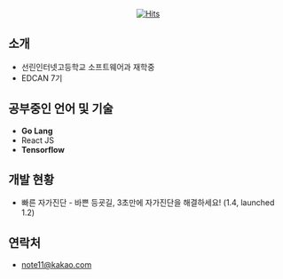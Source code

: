 <div align=center>

[![Hits](https://hits.seeyoufarm.com/api/count/incr/badge.svg?url=https%3A%2F%2Fgithub.com%2Fnote11g&count_bg=%234CCCDF&title_bg=%234C94AE&icon=&icon_color=%23FFFFFF&title=visitors&edge_flat=false)](https://hits.seeyoufarm.com)

</div>


## 소개
- 선린인터넷고등학교 소프트웨어과 재학중
- EDCAN 7기

## 공부중인 언어 및 기술
- **Go Lang**
- React JS
- **Tensorflow**

## 개발 현황
- 빠른 자가진단 - 바쁜 등굣길, 3초만에 자가진단을 해결하세요! (1.4, launched 1.2)

## 연락처
- note11@kakao.com
